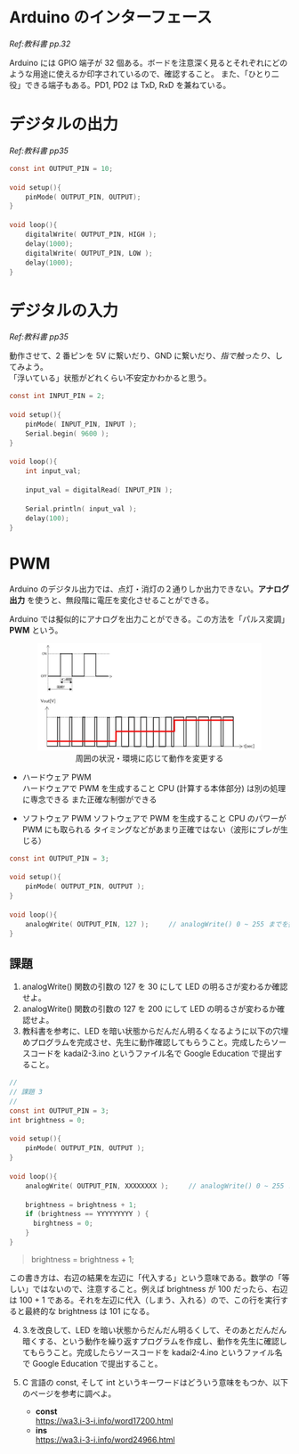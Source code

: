 # Arduino のインターフェース

*Ref:教科書 pp.32*

Arduino には GPIO 端子が 32 個ある。ボードを注意深く見るとそれぞれにどのような用途に使えるか印字されているので、確認すること。
また、「ひとり二役」できる端子もある。PD1, PD2 は TxD, RxD を兼ねている。

# デジタルの出力

*Ref:教科書 pp35*

```c
const int OUTPUT_PIN = 10;

void setup(){
    pinMode( OUTPUT_PIN, OUTPUT); 
}

void loop(){
    digitalWrite( OUTPUT_PIN, HIGH );
    delay(1000);
    digitalWrite( OUTPUT_PIN, LOW );
    delay(1000);
}
```

# デジタルの入力

*Ref:教科書 pp35*

動作させて、2 番ピンを 5V に繋いだり、GND に繋いだり、*指で触ったり*、してみよう。  
「浮いている」状態がどれくらい不安定かわかると思う。

```c
const int INPUT_PIN = 2;

void setup(){
    pinMode( INPUT_PIN, INPUT ); 
    Serial.begin( 9600 );
}

void loop(){
    int input_val;

    input_val = digitalRead( INPUT_PIN );

    Serial.println( input_val );
    delay(100);
}
```

# PWM

Arduino のデジタル出力では、点灯・消灯の２通りしか出力できない。**アナログ出力** を使うと、無段階に電圧を変化させることができる。

Arduino では擬似的にアナログを出力ことができる。この方法を「パルス変調」**PWM** という。

<div style="text-align: center;">
  <img src="./images/image16.png" width="80%"></br>
  周囲の状況・環境に応じて動作を変更する
</div>

- ハードウェア PWM  
  ハードウェアで PWM を生成すること
  CPU (計算する本体部分) は別の処理に専念できる
  また正確な制御ができる

- ソフトウェア PWM
  ソフトウェアで PWM を生成すること
  CPU のパワーが PWM にも取られる
  タイミングなどがあまり正確ではない（波形にブレが生じる）


```c
const int OUTPUT_PIN = 3;

void setup(){
    pinMode( OUTPUT_PIN, OUTPUT );
}

void loop(){
    analogWrite( OUTPUT_PIN, 127 );     // analogWrite() 0 ~ 255 までを指定できる
}
```

## 課題
1. analogWrite() 関数の引数の 127 を 30 にして LED の明るさが変わるか確認せよ。
2. analogWrite() 関数の引数の 127 を 200 にして LED の明るさが変わるか確認せよ。
3. 教科書を参考に、LED を暗い状態からだんだん明るくなるように以下の穴埋めプログラムを完成させ、先生に動作確認してもらうこと。完成したらソースコードを kadai2-3.ino というファイル名で Google Education で提出すること。

```c
//
// 課題 3
//
const int OUTPUT_PIN = 3;
int brightness = 0;

void setup(){
    pinMode( OUTPUT_PIN, OUTPUT );
}

void loop(){
    analogWrite( OUTPUT_PIN, XXXXXXXX );     // analogWrite() 0 ~ 255 までを指定できる

    brightness = brightness + 1;
    if (brightness == YYYYYYYYY ) {
      birghtness = 0;
    }
}
```

> brightness = brightness + 1; 

この書き方は、右辺の結果を左辺に「代入する」という意味である。数学の「等しい」ではないので、注意すること。例えば brightness が 100 だったら、右辺は 100 + 1 である。それを左辺に代入（しまう、入れる）ので、この行を実行すると最終的な brightness は 101 になる。

4. 3.を改良して、LED を暗い状態からだんだん明るくして、そのあとだんだん暗くする、という動作を繰り返すプログラムを作成し、動作を先生に確認してもらうこと。完成したらソースコードを kadai2-4.ino というファイル名で Google Education で提出すること。

5. C 言語の const, そして int というキーワードはどういう意味をもつか、以下のページを参考に調べよ。  
   - **const**  
    https://wa3.i-3-i.info/word17200.html
   - **ins**  
    https://wa3.i-3-i.info/word24966.html

